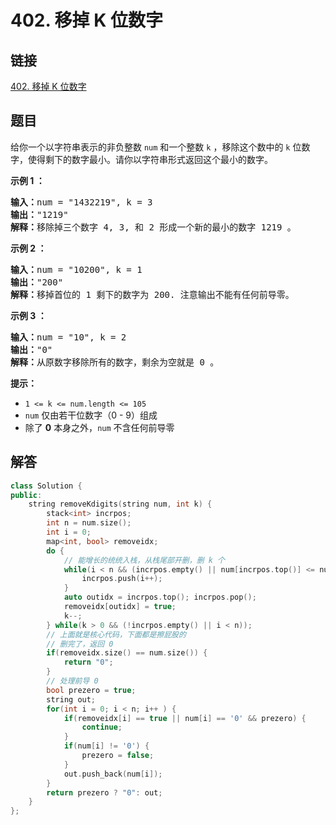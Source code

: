 # 402. 移掉 K 位数字

## 链接

[402. 移掉 K 位数字](https://leetcode.cn/problems/remove-k-digits/description/)

## 题目

给你一个以字符串表示的非负整数 `num` 和一个整数 `k` ，移除这个数中的 `k` 位数字，使得剩下的数字最小。请你以字符串形式返回这个最小的数字。

**示例 1 ：**

<pre><strong>输入：</strong>num = "1432219", k = 3
<strong>输出：</strong>"1219"
<strong>解释：</strong>移除掉三个数字 4, 3, 和 2 形成一个新的最小的数字 1219 。
</pre>

**示例 2 ：**

<pre><strong>输入：</strong>num = "10200", k = 1
<strong>输出：</strong>"200"
<strong>解释：</strong>移掉首位的 1 剩下的数字为 200. 注意输出不能有任何前导零。
</pre>

**示例 3 ：**

<pre><strong>输入：</strong>num = "10", k = 2
<strong>输出：</strong>"0"
<strong>解释：</strong>从原数字移除所有的数字，剩余为空就是 0 。
</pre>

**提示：**

* `1 <= k <= num.length <= 105`
* `num` 仅由若干位数字（0 - 9）组成
* 除了 **0** 本身之外，`num` 不含任何前导零

## 解答

```cpp
class Solution {
public:
    string removeKdigits(string num, int k) {
        stack<int> incrpos;
        int n = num.size();
        int i = 0;
        map<int, bool> removeidx;
        do {
            // 能增长的统统入栈，从栈尾部开删，删 k 个
            while(i < n && (incrpos.empty() || num[incrpos.top()] <= num[i])) {
                incrpos.push(i++);
            }
            auto outidx = incrpos.top(); incrpos.pop();
            removeidx[outidx] = true;
            k--;
        } while(k > 0 && (!incrpos.empty() || i < n));
        // 上面就是核心代码，下面都是擦屁股的
        // 删完了，返回 0
        if(removeidx.size() == num.size()) {
            return "0";
        }
        // 处理前导 0
        bool prezero = true;
        string out;
        for(int i = 0; i < n; i++ ) {
            if(removeidx[i] == true || num[i] == '0' && prezero) {          
                continue;
            }
            if(num[i] != '0') {                
                prezero = false;
            }
            out.push_back(num[i]);
        }
        return prezero ? "0": out;
    }
};
```
